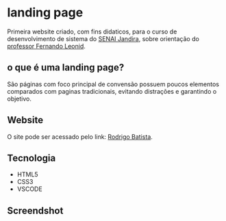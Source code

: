 # landing page
Primeira website criado, com fins
didaticos, para o curso de 
desenvolvimento de sistema do
[SENAI Jandira](https://jandira.sp.senai.br/), sobre orientação do [professor Fernando Leonid](https://github.com/fernandoleonid).

## o que é uma landing page?
São páginas com foco
principal de convensão possuem poucos
elementos comparados com paginas
tradicionais, evitando distrações e
garantindo o objetivo. 

## Website
O site pode ser acessado pelo link:
[Rodrigo Batista](https://github.com/RodrigoBatis).

## Tecnologia
* HTML5
* CSS3
* VSCODE

## Screendshot

